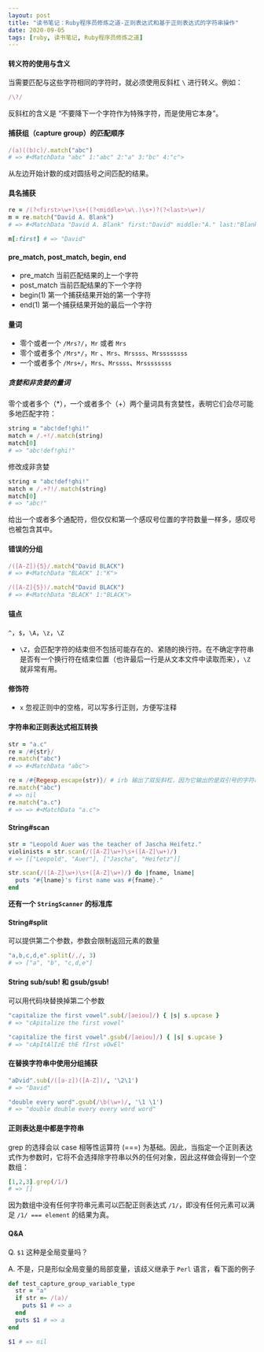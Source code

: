 ```yaml
---
layout: post
title: "读书笔记：Ruby程序员修炼之道-正则表达式和基于正则表达式的字符串操作"
date: 2020-09-05
tags: [ruby, 读书笔记, Ruby程序员修炼之道]
---
```


#### 转义符的使用与含义

当需要匹配与这些字符相同的字符时，就必须使用反斜杠 `\` 进行转义。例如：

```ruby
/\?/
```

反斜杠的含义是 “不要降下一个字符作为特殊字符，而是使用它本身”。

#### 捕获组（capture group）的匹配顺序

```ruby
/(a)((b)c)/.match("abc")
# => #<MatchData "abc" 1:"abc" 2:"a" 3:"bc" 4:"c">
```

从左边开始计数的成对圆括号之间匹配的结果。

#### 具名捕获

```ruby
re = /(?<first>\w+)\s+((?<middle>\w\.)\s+)?(?<last>\w+)/
m = re.match("David A. Blank")
# => #<MatchData "David A. Blank" first:"David" middle:"A." last:"Blank">

m[:first] # => "David"
```

#### pre_match, post_match, begin, end

* pre_match  当前匹配结果的上一个字符
* post_match 当前匹配结果的下一个字符
* begin(1)   第一个捕获结果开始的第一个字符
* end(1)     第一个捕获结果开始的最后一个字符

#### 量词

* 零个或者一个 `/Mrs?/`，`Mr` 或者 `Mrs`
* 零个或者多个 `/Mrs*/`，`Mr` 、`Mrs`、`Mrssss`、`Mrssssssss`
* 一个或者多个 `/Mrs+/`，`Mrs`、`Mrssss`、`Mrssssssss`

##### 贪婪和非贪婪的量词

零个或者多个（*），一个或者多个（+）两个量词具有贪婪性，表明它们会尽可能多地匹配字符：

```ruby
string = "abc!def!ghi!"
match = /.+!/.match(string)
match[0]
# => "abc!def!ghi!"
```

修改成非贪婪

```ruby
string = "abc!def!ghi!"
match = /.+?!/.match(string)
match[0]
# => "abc!"
```

给出一个或者多个通配符，但仅仅和第一个感叹号位置的字符数量一样多，感叹号也被包含其中。


#### 错误的分组

```ruby
/([A-Z]){5}/.match("David BLACK")
# => #<MatchData "BLACK" 1:"K">

/([A-Z]{5})/.match("David BLACK")
# => #<MatchData "BLACK" 1:"BLACK">
```

#### 锚点

`^`，`$`，`\A`，`\z`，`\Z`

* `\Z`，会匹配字符的结束但不包括可能存在的、紧随的换行符。在不确定字符串是否有一个换行符在结束位置（也许最后一行是从文本文件中读取而来），`\Z`就非常有用。

#### 修饰符

* `x` 忽视正则中的空格，可以写多行正则，方便写注释

#### 字符串和正则表达式相互转换

```ruby
str = "a.c"
re = /#{str}/
re.match("abc")
# => #<MatchData "abc">

re = /#{Regexp.escape(str)}/ # irb 输出了双反斜杠，因为它输出的是双引号的字符串。
re.match("abc")
# => nil
re.match("a.c")
# => => #<MatchData "a.c">
```

#### String#scan

```ruby
str = "Leopold Auer was the teacher of Jascha Heifetz."
violinists = str.scan(/([A-Z]\w+)\s+([A-Z]\w+)/)
# => [["Leopold", "Auer"], ["Jascha", "Heifetz"]]

str.scan(/([A-Z]\w+)\s+([A-Z]\w+)/) do |fname, lname|
  puts "#{lname}'s first name was #{fname}."
end
```

**还有一个 `StringScanner` 的标准库**

#### String#split

可以提供第二个参数，参数会限制返回元素的数量

```ruby
"a,b,c,d,e".split(/,/, 3)
# => ["a", "b", "c,d,e"]
```

#### String sub/sub! 和 gsub/gsub!

可以用代码块替换掉第二个参数

```ruby
"capitalize the first vowel".sub(/[aeiou]/) { |s| s.upcase }
# => "cApitalize the first vowel"

"capitalize the first vowel".gsub(/[aeiou]/) { |s| s.upcase }
# => "cApItAlIzE thE fIrst vOwEl"
```

#### 在替换字符串中使用分组捕获

```ruby
"aDvid".sub(/([a-z])([A-Z])/, '\2\1')
# => "David"

"double every word".gsub(/\b(\w+)/, '\1 \1')
# => "double double every every word word"
```

#### 正则表达是中都是字符串

grep 的选择会以 case 相等性运算符 (===) 为基础。因此，当指定一个正则表达式作为参数时，它将不会选择除字符串以外的任何对象，因此这样做会得到一个空数组：

```ruby
[1,2,3].grep(/1/)
# => []
```

因为数组中没有任何字符串元素可以匹配正则表达式 `/1/`，即没有任何元素可以满足 `/1/ === element` 的结果为真。


#### Q&A

Q. `$1` 这种是全局变量吗？

A. 不是，只是形似全局变量的局部变量，该歧义继承于 `Perl` 语言，看下面的例子
```ruby
def test_capture_group_variable_type
  str = "a"
  if str =~ /(a)/
    puts $1 # => a
  end
  puts $1 # => a
end

$1 # => nil
```
